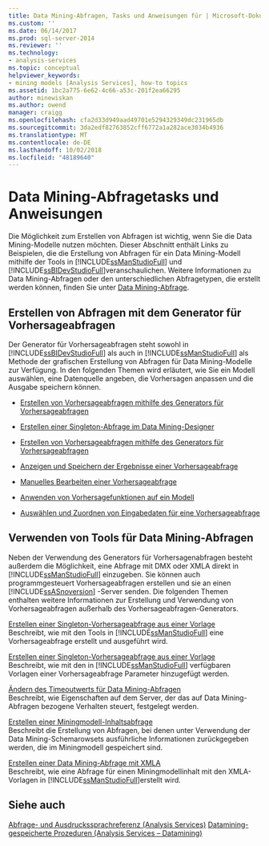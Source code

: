 ```yaml
---
title: Data Mining-Abfragen, Tasks und Anweisungen für | Microsoft-Dokumentation
ms.custom: ''
ms.date: 06/14/2017
ms.prod: sql-server-2014
ms.reviewer: ''
ms.technology:
- analysis-services
ms.topic: conceptual
helpviewer_keywords:
- mining models [Analysis Services], how-to topics
ms.assetid: 1bc2a775-6e62-4c66-a53c-201f2ea66295
author: minewiskan
ms.author: owend
manager: craigg
ms.openlocfilehash: cfa2d33d949aad49701e5294329349dc231965db
ms.sourcegitcommit: 3da2edf82763852cff6772a1a282ace3034b4936
ms.translationtype: MT
ms.contentlocale: de-DE
ms.lasthandoff: 10/02/2018
ms.locfileid: "48189640"
---
```

# <a name="data-mining-query-tasks-and-how-tos"></a>Data Mining-Abfragetasks und Anweisungen
  Die Möglichkeit zum Erstellen von Abfragen ist wichtig, wenn Sie die Data Mining-Modelle nutzen möchten. Dieser Abschnitt enthält Links zu Beispielen, die die Erstellung von Abfragen für ein Data Mining-Modell mithilfe der Tools in [!INCLUDE[ssManStudioFull](../../includes/ssmanstudiofull-md.md)] und [!INCLUDE[ssBIDevStudioFull](../../includes/ssbidevstudiofull-md.md)]veranschaulichen. Weitere Informationen zu Data Mining-Abfragen oder den unterschiedlichen Abfragetypen, die erstellt werden können, finden Sie unter [Data Mining-Abfrage](data-mining-queries.md).  
  
## <a name="creating-queries-with-prediction-query-builder"></a>Erstellen von Abfragen mit dem Generator für Vorhersageabfragen  
 Der Generator für Vorhersageabfragen steht sowohl in [!INCLUDE[ssBIDevStudioFull](../../includes/ssbidevstudiofull-md.md)] als auch in [!INCLUDE[ssManStudioFull](../../includes/ssmanstudiofull-md.md)] als Methode der grafischen Erstellung von Abfragen für Data Mining-Modelle zur Verfügung. In den folgenden Themen wird erläutert, wie Sie ein Modell auswählen, eine Datenquelle angeben, die Vorhersagen anpassen und die Ausgabe speichern können.  
  
-   [Erstellen von Vorhersageabfragen mithilfe des Generators für Vorhersageabfragen](create-a-prediction-query-using-the-prediction-query-builder.md)  
  
-   [Erstellen einer Singleton-Abfrage im Data Mining-Designer](create-a-singleton-query-in-the-data-mining-designer.md)  
  
-   [Erstellen von Vorhersageabfragen mithilfe des Generators für Vorhersageabfragen](create-a-prediction-query-using-the-prediction-query-builder.md)  
  
-   [Anzeigen und Speichern der Ergebnisse einer Vorhersageabfrage](view-and-save-the-results-of-a-prediction-query.md)  
  
-   [Manuelles Bearbeiten einer Vorhersageabfrage](manually-edit-a-prediction-query.md)  
  
-   [Anwenden von Vorhersagefunktionen auf ein Modell](apply-prediction-functions-to-a-model.md)  
  
-   [Auswählen und Zuordnen von Eingabedaten für eine Vorhersageabfrage](choose-and-map-input-data-for-a-prediction-query.md)  
  
## <a name="using-other-data-mining-query-tools"></a>Verwenden von Tools für Data Mining-Abfragen  
 Neben der Verwendung des Generators für Vorhersagenabfragen besteht außerdem die Möglichkeit, eine Abfrage mit DMX oder XMLA direkt in [!INCLUDE[ssManStudioFull](../../includes/ssmanstudiofull-md.md)] einzugeben. Sie können auch programmgesteuert Vorhersageabfragen erstellen und sie an einen [!INCLUDE[ssASnoversion](../../includes/ssasnoversion-md.md)] -Server senden. Die folgenden Themen enthalten weitere Informationen zur Erstellung und Verwendung von Vorhersageabfragen außerhalb des Vorhersageabfragen-Generators.  
  
 [Erstellen einer Singleton-Vorhersageabfrage aus einer Vorlage](create-a-singleton-prediction-query-from-a-template.md)  
 Beschreibt, wie mit den Tools in [!INCLUDE[ssManStudioFull](../../includes/ssmanstudiofull-md.md)] eine Vorhersageabfrage erstellt und ausgeführt wird.  
  
 [Erstellen einer Singleton-Vorhersageabfrage aus einer Vorlage](create-a-singleton-prediction-query-from-a-template.md)  
 Beschreibt, wie mit den in [!INCLUDE[ssManStudioFull](../../includes/ssmanstudiofull-md.md)] verfügbaren Vorlagen einer Vorhersageabfrage Parameter hinzugefügt werden.  
  
 [Ändern des Timeoutwerts für Data Mining-Abfragen](change-the-time-out-value-for-data-mining-queries.md)  
 Beschreibt, wie Eigenschaften auf dem Server, der das auf Data Mining-Abfragen bezogene Verhalten steuert, festgelegt werden.  
  
 [Erstellen einer Miningmodell-Inhaltsabfrage](create-a-content-query-on-a-mining-model.md)  
 Beschreibt die Erstellung von Abfragen, bei denen unter Verwendung der Data Mining-Schemarowsets ausführliche Informationen zurückgegeben werden, die im Miningmodell gespeichert sind.  
  
 [Erstellen einer Data Mining-Abfrage mit XMLA](create-a-data-mining-query-by-using-xmla.md)  
 Beschreibt, wie eine Abfrage für einen Miningmodellinhalt mit den XMLA-Vorlagen in [!INCLUDE[ssManStudioFull](../../includes/ssmanstudiofull-md.md)]erstellt wird.  
  
## <a name="see-also"></a>Siehe auch  
 [Abfrage- und Ausdruckssprachreferenz &#40;Analysis Services&#41;](https://msdn.microsoft.com/library/gg492188(SQL.130).aspx)   
 [Datamining-gespeicherte Prozeduren &#40;Analysis Services – Datamining&#41;](/sql/analysis-services/data-mining/data-mining-stored-procedures-analysis-services-data-mining)  
  
  
